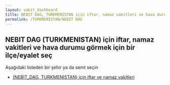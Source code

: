 ```yaml
---
layout: vakit_dashboard
title: NEBIT DAG, TURKMENISTAN için iftar, namaz vakitleri ve hava durumu - ilçe/eyalet seç
permalink: /TURKMENISTAN/NEBIT DAG
---
```


## NEBIT DAG (TURKMENISTAN) için iftar, namaz vakitleri ve hava durumu  görmek için bir ilçe/eyalet seç

Aşağıdaki listeden bir şehir ya da semt seçin

* [ (NEBIT_DAG, TURKMENISTAN) için iftar ve namaz vakitleri](/TURKMENISTAN/NEBIT_DAG/)

<script type="text/javascript">
  var GLOBAL_COUNTRY = 'TURKMENISTAN';
  var GLOBAL_CITY = 'NEBIT DAG';
  var GLOBAL_STATE = 'NEBIT DAG';
</script>
